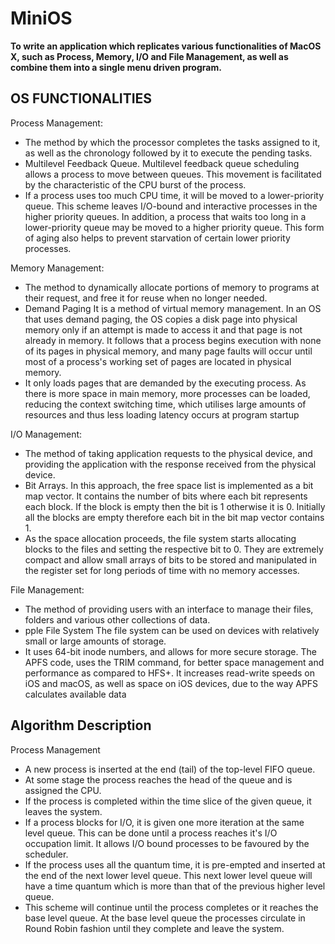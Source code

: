 # MiniOS

**To write an application which replicates various functionalities of MacOS X, such as Process, Memory, I/O and File Management, as well as combine them into a single menu driven program.**


## OS FUNCTIONALITIES
Process Management: 

* The method by which the processor completes the tasks assigned to it, as well as the chronology followed by it to execute the pending tasks. 
* Multilevel Feedback Queue. Multilevel feedback queue scheduling allows a process to move between queues. This movement is facilitated by the characteristic of the CPU burst of the process. 
* If a process uses too much CPU time, it will be moved to a lower-priority queue. This scheme leaves I/O-bound and interactive processes in the higher priority queues. In addition, a process that waits too long in a lower-priority queue may be moved to a higher priority queue. This form of aging also helps to prevent starvation of certain lower priority processes. 

Memory Management:

* The method to dynamically allocate portions of memory to programs at their request, and free it for reuse when no longer needed. 
* Demand Paging It is a method of virtual memory management. In an OS that uses demand paging, the OS copies a disk page into physical memory only if an attempt is made to access it and that page is not already in memory. It follows that a process begins execution with none of its pages in physical memory, and many page faults will occur until most of a process's working set of pages are located in physical memory. 
* It only loads pages that are demanded by the executing process. As there is more space in main memory, more processes can be loaded, reducing the context switching time, which utilises large amounts of resources and thus less loading latency occurs at program startup 

I/O Management: 

* The method of taking application requests to the physical device, and providing the application with the response received from the physical device. 
* Bit Arrays. In this approach, the free space list is implemented as a bit map vector. It contains the number of bits where each bit represents each block. If the block is empty then the bit is 1 otherwise it is 0. Initially all the blocks are empty therefore each bit in the bit map vector contains 1. 
* As the space allocation proceeds, the file system starts allocating blocks to the files and setting the respective bit to 0. They are extremely compact and allow small arrays of bits to be stored and manipulated in the register set for long periods of time with no memory accesses. 

File Management:

* The method of providing users with an interface to manage their files, folders and various other collections of data.
* pple File System The file system can be used on devices with relatively small or large amounts of storage. 
* It uses 64-bit inode numbers, and allows for more secure storage. The APFS code, uses the TRIM command, for better space management and performance as compared to HFS+. It increases read-write speeds on iOS and macOS, as well as space on iOS devices, due to the way APFS calculates available data

## Algorithm Description
Process Management
* A new process is inserted at the end (tail) of the top-level FIFO queue.
* At some stage the process reaches the head of the queue and is assigned the CPU.
* If the process is completed within the time slice of the given queue, it leaves the system.
* If a process blocks for I/O, it is given one more iteration at the same level queue. This can be done until a process reaches it's I/O occupation limit. It allows I/O bound processes to be favoured by the scheduler.
* If the process uses all the quantum time, it is pre-empted and inserted at the end of the next lower level queue. This next lower level queue will have a time quantum which is more than that of the previous higher level queue.
* This scheme will continue until the process completes or it reaches the base level queue. At the base level queue the processes circulate in Round Robin fashion until they complete and leave the system. 

